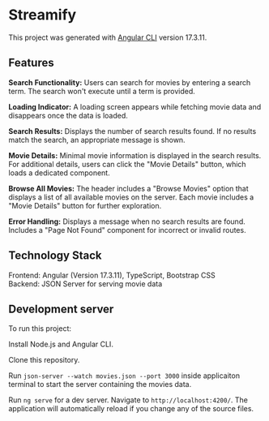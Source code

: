 # Streamify

This project was generated with [Angular CLI](https://github.com/angular/angular-cli) version 17.3.11.

## Features

**Search Functionality:** Users can search for movies by entering a search term. The search won't execute until a term is provided.

**Loading Indicator:** A loading screen appears while fetching movie data and disappears once the data is loaded.

**Search Results:** Displays the number of search results found. If no results match the search, an appropriate message is shown.

**Movie Details:** Minimal movie information is displayed in the search results. For additional details, users can click the "Movie Details" button, which loads a dedicated component.

**Browse All Movies:** The header includes a "Browse Movies" option that displays a list of all available movies on the server. Each movie includes a "Movie Details" button for further exploration.

**Error Handling:**
Displays a message when no search results are found.
Includes a "Page Not Found" component for incorrect or invalid routes.

## Technology Stack

Frontend: Angular (Version 17.3.11), TypeScript, Bootstrap CSS  
Backend: JSON Server for serving movie data

## Development server

To run this project:

Install Node.js and Angular CLI.

Clone this repository.

Run `json-server --watch movies.json --port 3000` inside applicaiton terminal to start the server containing the movies data.

Run `ng serve` for a dev server. Navigate to `http://localhost:4200/`. The application will automatically reload if you change any of the source files.
